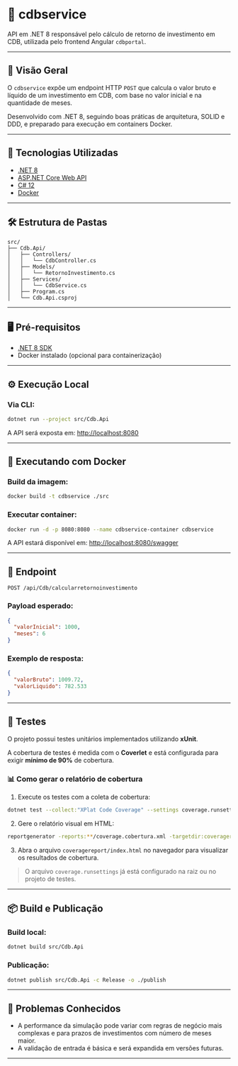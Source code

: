 ﻿# 🧮 cdbservice

API em .NET 8 responsável pelo cálculo de retorno de investimento em CDB, utilizada pelo frontend Angular `cdbportal`.

---

## 📘 Visão Geral

O `cdbservice` expõe um endpoint HTTP `POST` que calcula o valor bruto e líquido de um investimento em CDB, com base no valor inicial e na quantidade de meses.

Desenvolvido com .NET 8, seguindo boas práticas de arquitetura, SOLID e DDD, e preparado para execução em containers Docker.

---

## 🚀 Tecnologias Utilizadas

- [.NET 8](https://dotnet.microsoft.com/)
- [ASP.NET Core Web API](https://learn.microsoft.com/aspnet/core)
- [C# 12](https://learn.microsoft.com/en-us/dotnet/csharp/)
- [Docker](https://www.docker.com/)

---

## 🛠️ Estrutura de Pastas

```
src/
├── Cdb.Api/
│   ├── Controllers/
│   │   └── CdbController.cs
│   ├── Models/
│   │   └── RetornoInvestimento.cs
│   ├── Services/
│   │   └── CdbService.cs
│   ├── Program.cs
│   └── Cdb.Api.csproj
```

---

## 🖥️ Pré-requisitos

- [.NET 8 SDK](https://dotnet.microsoft.com/download/dotnet/8.0)
- Docker instalado (opcional para containerização)

---

## ⚙️ Execução Local

### Via CLI:

```bash
dotnet run --project src/Cdb.Api
```

A API será exposta em:
[http://localhost:8080](http://localhost:8080)

---

## 🐳 Executando com Docker

### Build da imagem:

```bash
docker build -t cdbservice ./src
```

### Executar container:

```bash
docker run -d -p 8080:8080 --name cdbservice-container cdbservice
```

A API estará disponível em:
[http://localhost:8080/swagger](http://localhost:8080)

---

## 📡 Endpoint

```http
POST /api/Cdb/calcularretornoinvestimento
```

### Payload esperado:

```json
{
  "valorInicial": 1000,
  "meses": 6
}
```

### Exemplo de resposta:

```json
{
  "valorBruto": 1009.72,
  "valorLiquido": 782.533
}
```

---

## 🧪 Testes

O projeto possui testes unitários implementados utilizando **xUnit**.

A cobertura de testes é medida com o **Coverlet** e está configurada para exigir **mínimo de 90%** de cobertura.

### 📊 Como gerar o relatório de cobertura

1. Execute os testes com a coleta de cobertura:

```bash
dotnet test --collect:"XPlat Code Coverage" --settings coverage.runsettings
```

2. Gere o relatório visual em HTML:

```bash
reportgenerator -reports:**/coverage.cobertura.xml -targetdir:coveragereport -reporttypes:Html
```

3. Abra o arquivo `coveragereport/index.html` no navegador para visualizar os resultados de cobertura.

> O arquivo `coverage.runsettings` já está configurado na raiz ou no projeto de testes.

---

## 📦 Build e Publicação

### Build local:

```bash
dotnet build src/Cdb.Api
```

### Publicação:

```bash
dotnet publish src/Cdb.Api -c Release -o ./publish
```

---

## 🐞 Problemas Conhecidos

- A performance da simulação pode variar com regras de negócio mais complexas e para prazos de investimentos com número de meses maior.
- A validação de entrada é básica e será expandida em versões futuras.

---
